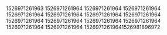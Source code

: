 1526971261963
1526971261964
1526971261964
1526971261964
1526971261964
1526971261964
1526971261964
1526971261964
1526971261964
1526971261964
1526971261964
1526971261964
1526971261964
1526971261964
15269712619641526981896972
